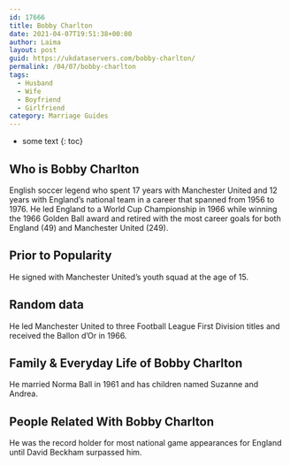 ```yaml
---
id: 17666
title: Bobby Charlton
date: 2021-04-07T19:51:38+00:00
author: Laima
layout: post
guid: https://ukdataservers.com/bobby-charlton/
permalink: /04/07/bobby-charlton
tags:
  - Husband
  - Wife
  - Boyfriend
  - Girlfriend
category: Marriage Guides
---
```


* some text
{: toc}


## Who is Bobby Charlton
                  
                  
                  
English soccer legend who spent 17 years with Manchester United and 12 years with England&#8217;s national team in a career that spanned from 1956 to 1976. He led England to a World Cup Championship in 1966 while winning the 1966 Golden Ball award and retired with the most career goals for both England (49) and Manchester United (249).
                  
              
            
              
            
                
                
                
## Prior to Popularity
                  
                  
                  
He signed with Manchester United&#8217;s youth squad at the age of 15.
                  
              
            
              
            
                
                
                
## Random data
                  
                  
                  
He led Manchester United to three Football League First Division titles and received the Ballon d&#8217;Or in 1966.
                  
              
            
              
            
                
                
                
## Family & Everyday Life of Bobby Charlton
                  
                  
                  
He married Norma Ball in 1961 and has children named Suzanne and Andrea.
                  
              
            
              
            
                
                
                
## People Related With Bobby Charlton
                  
                  
                  
He was the record holder for most national game appearances for England until David Beckham surpassed him.
                  
              
            
              
            
                
              
            
              
              
            
            
              
            
          
          
          